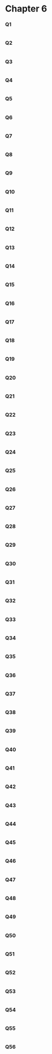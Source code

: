 # Chapter 6

### Q1

```c++

```

### Q2

```c++

```

### Q3

```c++

```

### Q4

```c++

```

### Q5

```c++

```

### Q6

```c++

```

### Q7

```c++

```

### Q8

```c++

```

### Q9

```c++

```

### Q10

```c++

```

### Q11

```c++

```

### Q12

```c++

```

### Q13

```c++

```

### Q14

```c++

```

### Q15

```c++

```

### Q16

```c++

```

### Q17

```c++

```

### Q18

```c++

```

### Q19

```c++

```

### Q20

```c++

```

### Q21

```c++

```

### Q22

```c++

```

### Q23

```c++

```

### Q24

```c++

```

### Q25

```c++

```

### Q26

```c++

```

### Q27

```c++

```

### Q28

```c++

```

### Q29

```c++

```

### Q30

```c++

```

### Q31

```c++

```

### Q32

```c++

```

### Q33

```c++

```

### Q34

```c++

```

### Q35

```c++

```

### Q36

```c++

```

### Q37

```c++

```

### Q38

```c++

```

### Q39

```c++

```

### Q40

```c++

```

### Q41

```c++

```

### Q42

```c++

```

### Q43

```c++

```

### Q44

```c++

```

### Q45

```c++

```

### Q46

```c++

```

### Q47

```c++

```

### Q48

```c++

```

### Q49

```c++

```

### Q50

```c++

```

### Q51

```c++

```

### Q52

```c++

```

### Q53

```c++

```

### Q54

```c++

```

### Q55

```c++

```

### Q56

```c++

```